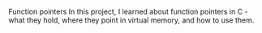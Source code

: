 Function pointers
In this project, I learned about function pointers in C - what they hold, where they point in virtual memory, and how to use them.
